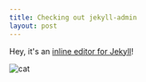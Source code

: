 ```yaml
---
title: Checking out jekyll-admin
layout: post
---
```


Hey, it's an [inline editor for Jekyll](https://github.com/jekyll/jekyll-admin)!

![cat](http://i.giphy.com/13HBDT4QSTpveU.gif)
